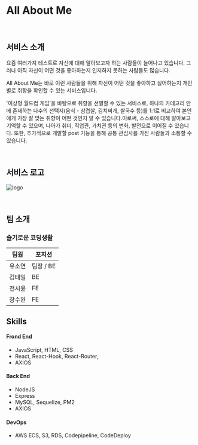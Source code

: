 # All About Me
&nbsp;

## 서비스 소개
요즘 여러가지 테스트로 자신에 대해 알아보고자 하는 사람들이 늘어나고 있습니다. 그러나 아직 자신이 어떤 것을 좋아하는지 인지하지 못하는 사람들도 많습니다.

All About Me는 바로 이런 사람들을 위해 자신이 어떤 것을 좋아하고 싫어하는지 개인별로 취향을 확인할 수 있는 서비스입니다.

'이상형 월드컵 게임'을 바탕으로 취향을 선별할 수 있는 서비스로, 하나의 카테고리 안에 존재하는 다수의 선택지(음식 - 삼겹살, 김치찌개, 쌀국수 등)를 1:1로 비교하여 본인에게 가장 잘 맞는 취향이 어떤 것인지 알 수 있습니다.이로써, 스스로에 대해 알아보고 기억할 수 있으며, 나아가 취미, 직업관, 가치관 등의 변화, 발전으로 이어질 수 있습니다. 
또한, 추가적으로 개발할 post 기능을 통해 공통 관심사를 가진 사람들과 소통할 수 있습니다.

&nbsp;

## 서비스 로고
![logo](https://cdn.discordapp.com/attachments/878140662388776973/879650259985391657/2021-08-24_5.56.02.png)

&nbsp;

## 팀 소개

### 슬기로운 코딩생활

| 팀원 | 포지션 |
| --- | --- |
| 유소연 | 팀장 / BE |
| 김태일 | BE |
| 전시윤 | FE |
| 장수완 | FE |

## Skills
#### Frond End
- JavaScript, HTML, CSS 
- React, React-Hook, React-Router, 
- AXIOS

#### Back End
- NodeJS
- Express
- MySQL, Sequelize, PM2
- AXIOS

#### DevOps
- AWS ECS, S3, RDS, Codepipeline, CodeDeploy

